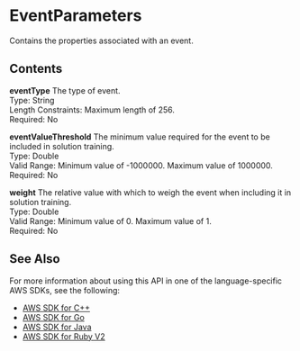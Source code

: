 # EventParameters<a name="API_EventParameters"></a>

Contains the properties associated with an event\.

## Contents<a name="API_EventParameters_Contents"></a>

 **eventType**   <a name="personalize-Type-EventParameters-eventType"></a>
The type of event\.  
Type: String  
Length Constraints: Maximum length of 256\.  
Required: No

 **eventValueThreshold**   <a name="personalize-Type-EventParameters-eventValueThreshold"></a>
The minimum value required for the event to be included in solution training\.   
Type: Double  
Valid Range: Minimum value of \-1000000\. Maximum value of 1000000\.  
Required: No

 **weight**   <a name="personalize-Type-EventParameters-weight"></a>
The relative value with which to weigh the event when including it in solution training\.  
Type: Double  
Valid Range: Minimum value of 0\. Maximum value of 1\.  
Required: No

## See Also<a name="API_EventParameters_SeeAlso"></a>

For more information about using this API in one of the language\-specific AWS SDKs, see the following:
+  [AWS SDK for C\+\+](https://docs.aws.amazon.com/goto/SdkForCpp/personalize-2018-05-22/EventParameters) 
+  [AWS SDK for Go](https://docs.aws.amazon.com/goto/SdkForGoV1/personalize-2018-05-22/EventParameters) 
+  [AWS SDK for Java](https://docs.aws.amazon.com/goto/SdkForJava/personalize-2018-05-22/EventParameters) 
+  [AWS SDK for Ruby V2](https://docs.aws.amazon.com/goto/SdkForRubyV2/personalize-2018-05-22/EventParameters) 